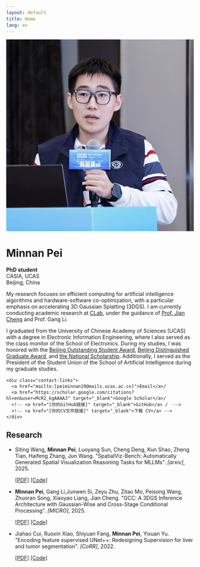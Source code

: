 ```yaml
---
layout: default
title: Home
lang: en
---
```


<div class="profile-container">
  <div class="profile-pic">
    <img src="/assets/images/1.jpg" alt="Minnan Pei">
  </div>
  <div class="profile-text">
    <h1>Minnan Pei</h1>
    <p><strong>PhD student</strong><br>
    CASIA, UCAS<br>
    Beijing, China</p>
    
  <p>
    My research focuses on efficient computing for artificial intelligence algorithms and hardware-software co-optimization, with a particular emphasis on accelerating 3D Gaussian Splatting (3DGS). I am currently conducting academic research at <a href="http://clab.ia.ac.cn">CLab</a>, under the guidance of <a href="https://people.ucas.ac.cn/~chengjian">Prof. Jian Cheng</a> and Prof. Gang Li.
  </p><p>
    I graduated from the University of Chinese Academy of Sciences (UCAS) with a degree in Electronic Information Engineering, where I also served as the class monitor of the School of Electronics. During my studies, I was honored with the <a href="https://onestop.ucas.ac.cn/home/infob/48d6092a-be91-442a-adcf-50953a455869/0">Beijing Outstanding Student Award</a>, <a href="https://bkjy.ucas.ac.cn/index.php/2020-11-10-07-29-19/2020-11-10-07-32-02/6979-2019-9">Beijing Distinguished Graduate Award</a>, and <a href="https://bkjy.ucas.edu.cn/index.php/tzgg/6433-2021-2050">the National Scholarship</a>. Additionally, I served as the President of the Student Union of the School of Artificial Intelligence during my graduate studies.
  </p>

    <div class="contact-links">
      <a href="mailto:[peiminnan19@mails.ucas.ac.cn]">Email</a>/ 
      <a href="https://scholar.google.com/citations?hl=en&user=McR2_kgAAAAJ" target="_blank">Google Scholar</a>/ 
      <!-- <a href="[你的GitHub链接]" target="_blank">GitHub</a> /  -->
      <!-- <a href="[你的CV文件链接]" target="_blank">下载 CV</a> -->
    </div>
  </div>
</div>

<h2 id="publications">Research</h2>

<ul class="publications-list">
  <!-- <li>
    <p><strong>Minnan Pei</strong>, [作者B], [作者C]. "一篇非常重要的论文标题 (A Very Important Paper Title)". <em>[顶级会议或期刊名称, e.g., CVPR]</em>, 2025.</p>
    <div class="resource-links">
      <a href="[PDF链接]" target="_blank">[PDF]</a>
      <a href="[代码的GitHub链接]" target="_blank">[Code]</a>
      <a href="[项目主页链接]" target="_blank">[Project Page]</a>
      <a href="[演讲视频链接]" target="_blank">[Video]</a>
    </div>
  </li> -->

  <li>
    <p>Siting Wang, <strong>Minnan Pei</strong>, Luoyang Sun, Cheng Deng, Kun Shao, 
      Zheng Tian, Haifeng Zhang, Jun Wang. "SpatialViz-Bench: Automatically Generated Spatial Visualization Reasoning Tasks for MLLMs". <em>[arxiv]</em>, 2025.</p>
    <div class="resource-links">
      <a href="https://arxiv.org/pdf/2507.07610" target="_blank">[PDF]</a>
      <a href="https://github.com/wangst0181/Spatial-Visualization-Benchmark" target="_blank">[Code]</a>
    </div>
  </li>

  <li>
    <p><strong>Minnan Pei</strong>, Gang Li,Junwen Si, Zeyu Zhu, Zitao Mo, Peisong Wang, Zhuoran Song, Xiaoyao Liang, Jian Cheng. "GCC: A 3DGS Inference Architecture with Gaussian-Wise and Cross-Stage Conditional Processing". <em>[MICRO]</em>, 2025.</p>
    <div class="resource-links">
      <a href="https://arxiv.org/pdf/2507.15300" target="_blank">[PDF]</a>
      <a href="[代码的GitHub链接]" target="_blank">[Code]</a>
    </div>
  </li>

  <li>
    <p>Jiahao Cui, Ruoxin Xiao, Shiyuan Fang, <strong>Minnan Pei</strong>, Yixuan Yu. "Encoding feature supervised UNet++: Redesigning Supervision for liver and tumor segmentation". <em>[CoRR]</em>, 2022.</p>
    <div class="resource-links">
      <a href="https://arxiv.org/pdf/2211.08146" target="_blank">[PDF]</a>
      <a href="[代码的GitHub链接]" target="_blank">[Code]</a>
    </div>
  </li>


</ul>